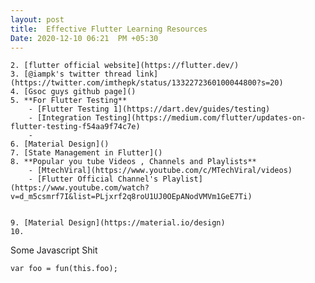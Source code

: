 ```yaml
---
layout: post
title:  Effective Flutter Learning Resources
Date: 2020-12-10 06:21  PM +05:30
---
```



	2. [flutter official website](https://flutter.dev/)
	3. [@iampk's twitter thread link](https://twitter.com/imthepk/status/1332272360100044800?s=20)
	4. [Gsoc guys github page]()
	5. **For Flutter Testing**
		- [Flutter Testing 1](https://dart.dev/guides/testing)
		- [Integration Testing](https://medium.com/flutter/updates-on-flutter-testing-f54aa9f74c7e)
		-
	6. [Material Design]()
	7. [State Management in Flutter]()
	8. **Popular you tube Videos , Channels and Playlists**
		- [MtechViral](https://www.youtube.com/c/MTechViral/videos)
		- [Flutter Official Channel's Playlist](https://www.youtube.com/watch?v=d_m5csmrf7I&list=PLjxrf2q8roU1UJ0OEpANodVMVm1GeE7Ti)


	9. [Material Design](https://material.io/design)
	10.


Some Javascript Shit
```
var foo = fun(this.foo);
```
